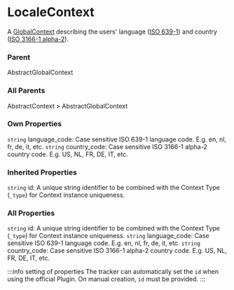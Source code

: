 # LocaleContext
A [GlobalContext](/taxonomy/reference/global-contexts/overview.md) describing the users' language ([ISO 639-1](https://en.wikipedia.org/wiki/List_of_ISO_639-1_codes)) and country ([ISO 3166-1 alpha-2](https://en.wikipedia.org/wiki/ISO_3166-1_alpha-2#Officially_assigned_code_elements)).

### Parent
AbstractGlobalContext

### All Parents
AbstractContext > AbstractGlobalContext

### Own Properties
`string` language_code: Case sensitive ISO 639-1 language code. E.g. en, nl, fr, de, it, etc.
`string` country_code: Case sensitive ISO 3166-1 alpha-2 country code. E.g. US, NL, FR, DE, IT, etc.

### Inherited Properties
`string` id: A unique string identifier to be combined with the Context Type (`_type`) 
for Context instance uniqueness.

### All Properties
`string` id: A unique string identifier to be combined with the Context Type (`_type`) 
for Context instance uniqueness.
`string` language_code: Case sensitive ISO 639-1 language code. E.g. en, nl, fr, de, it, etc.
`string` country_code: Case sensitive ISO 3166-1 alpha-2 country code. E.g. US, NL, FR, DE, IT, etc.

:::info setting of properties
The tracker can automatically set the `id` when using the official Plugin. On manual creation, `id` must be provided. 
:::
